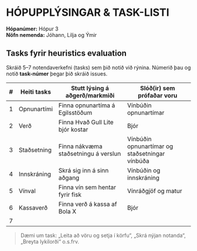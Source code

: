 # HÓPUPPLÝSINGAR & TASK-LISTI

**Hópanúmer:** Hópur 3  
**Nöfn nemenda:** Jóhann, Lilja og Ýmir

## Tasks fyrir heuristics evaluation
Skráið 5–7 notendaverkefni (tasks) sem þið notið við rýnina. Númerið þau og notið **task-númer** þegar þið skráið issues.

| # | Heiti tasks |   Stutt lýsing á aðgerð/markmiði   | Slóð(ir) sem prófaðar voru  |
|---|-------------|------------------------------------|-----------------------------|
| 1 | Opnunartími | Finna opnunartíma á Egilsstöðum    |Vínbúðin opnunartímar                             |
| 2 | Verð        |Finna Hvað Gull Lite bjór kostar    |Bjór                             |
| 3 | Staðsetning |Finna nákvæma staðsetningu á verslun|Vínbúðin opnunartímar og staðsetningar vínbúða|
| 4 | Innskráning |Skrá sig inn á sinn aðgang          |Vínbúðin og innskráning      |
| 5 | Vínval      |Finna vín sem hentar fyrir fisk     |Vínráðgjöf og matur          |
| 6 | Kassaverð   |Finna verð á kassa af Bola X        |Bjór                         |
| 7 |             |                                    |                             |

> Dæmi um task: „Leita að vöru og setja í körfu“, „Skrá nýjan notanda“, „Breyta lykilorði“ o.s.frv.

